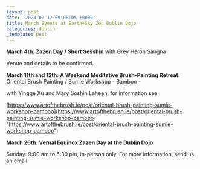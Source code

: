 ```yaml
---
layout: post
date: '2023-02-12 09:08:05 +0000'
title: March Events at Earth+Sky Zen Dublin Dojo
categories: dublin
_template: post
---
```


**March 4th**: **Zazen Day / Short Sesshin** with Grey Heron Sangha

Venue and details to be confirmed.

**March 11th and 12th**:  **A Weekend Meditative Brush-Painting Retreat**. Oriental Brush Painting / Sumie Workshop - Bamboo -

with Yingge Xu and Mary Soshin Laheen, for information see

[https://www.artofthebrush.ie/post/oriental-brush-painting-sumie-workshop-bamboo](https://www.artofthebrush.ie/post/oriental-brush-painting-sumie-workshop-bamboo "https://www.artofthebrush.ie/post/oriental-brush-painting-sumie-workshop-bamboo")

**March 26th: Vernal Equinox Zazen Day at the Dublin Dojo**

Sunday: 9:00 am to 5:30 pm, in-person only. For more information, send us an email.
